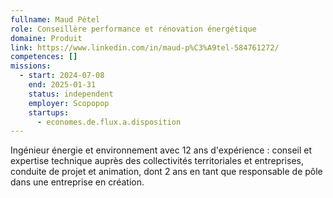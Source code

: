 ```yaml
---
fullname: Maud Pétel
role: Conseillère performance et rénovation énergétique
domaine: Produit
link: https://www.linkedin.com/in/maud-p%C3%A9tel-584761272/
competences: []
missions:
  - start: 2024-07-08
    end: 2025-01-31
    status: independent
    employer: Scopopop
    startups:
      - economes.de.flux.a.disposition
---
```

Ingénieur énergie et environnement avec 12 ans d'expérience : conseil et expertise technique auprès des collectivités territoriales et entreprises, conduite de projet et animation, dont 2 ans en tant que responsable de pôle dans une entreprise en création.